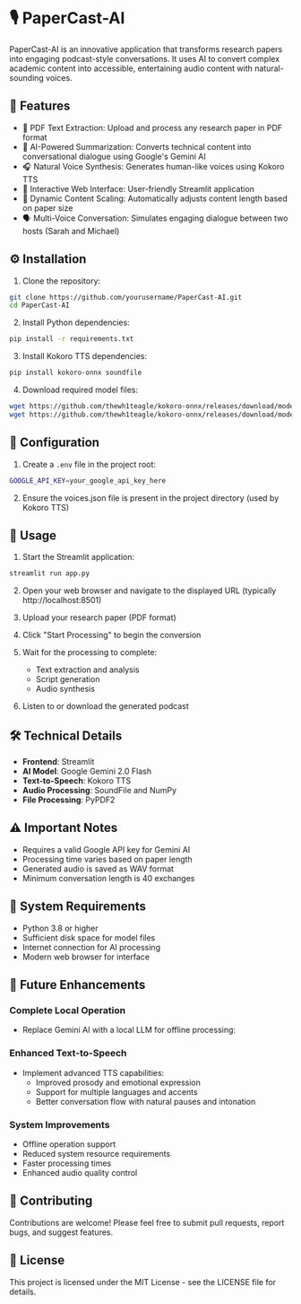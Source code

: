 # 🎙️ PaperCast-AI

PaperCast-AI is an innovative application that transforms research papers into engaging podcast-style conversations. It uses AI to convert complex academic content into accessible, entertaining audio content with natural-sounding voices.

## 🌟 Features

- 📄 PDF Text Extraction: Upload and process any research paper in PDF format
- 🤖 AI-Powered Summarization: Converts technical content into conversational dialogue using Google's Gemini AI
- 🎧 Natural Voice Synthesis: Generates human-like voices using Kokoro TTS
- 🎯 Interactive Web Interface: User-friendly Streamlit application
- 🔄 Dynamic Content Scaling: Automatically adjusts content length based on paper size
- 🗣️ Multi-Voice Conversation: Simulates engaging dialogue between two hosts (Sarah and Michael)

## ⚙️ Installation

1. Clone the repository:
```bash
git clone https://github.com/yourusername/PaperCast-AI.git
cd PaperCast-AI
```

2. Install Python dependencies:
```bash
pip install -r requirements.txt
```

3. Install Kokoro TTS dependencies:
```bash
pip install kokoro-onnx soundfile
```

4. Download required model files:
```bash
wget https://github.com/thewh1teagle/kokoro-onnx/releases/download/model-files-v1.0/kokoro-v1.0.onnx
wget https://github.com/thewh1teagle/kokoro-onnx/releases/download/model-files-v1.0/voices-v1.0.bin
```

## 🔑 Configuration

1. Create a `.env` file in the project root:
```bash
GOOGLE_API_KEY=your_google_api_key_here
```

2. Ensure the voices.json file is present in the project directory (used by Kokoro TTS)

## 🚀 Usage

1. Start the Streamlit application:
```bash
streamlit run app.py
```

2. Open your web browser and navigate to the displayed URL (typically http://localhost:8501)

3. Upload your research paper (PDF format)

4. Click "Start Processing" to begin the conversion

5. Wait for the processing to complete:
   - Text extraction and analysis
   - Script generation
   - Audio synthesis

6. Listen to or download the generated podcast

## 🛠️ Technical Details

- **Frontend**: Streamlit
- **AI Model**: Google Gemini 2.0 Flash
- **Text-to-Speech**: Kokoro TTS
- **Audio Processing**: SoundFile and NumPy
- **File Processing**: PyPDF2

## ⚠️ Important Notes

- Requires a valid Google API key for Gemini AI
- Processing time varies based on paper length
- Generated audio is saved as WAV format
- Minimum conversation length is 40 exchanges

## 📝 System Requirements

- Python 3.8 or higher
- Sufficient disk space for model files
- Internet connection for AI processing
- Modern web browser for interface

## 🔮 Future Enhancements

### Complete Local Operation
- Replace Gemini AI with a local LLM for offline processing:


### Enhanced Text-to-Speech
- Implement advanced TTS capabilities:
  * Improved prosody and emotional expression
  * Support for multiple languages and accents
  * Better conversation flow with natural pauses and intonation

### System Improvements
- Offline operation support
- Reduced system resource requirements
- Faster processing times
- Enhanced audio quality control

## 🤝 Contributing

Contributions are welcome! Please feel free to submit pull requests, report bugs, and suggest features.

## 📄 License

This project is licensed under the MIT License - see the LICENSE file for details.
